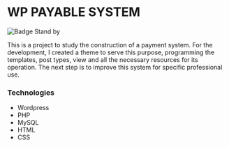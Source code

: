 # WP PAYABLE SYSTEM

<!-- ![Badge Stand by](http://img.shields.io/static/v1?label=STATUS&message=Stand%20by&color=YELLOW&style=for-the-badge)
 -->
![Badge Stand by](https://img.shields.io/static/v1?label=STATUS&message=STAND%20BY&color=orange)

This is a project to study the construction of a payment system. For the development, I created a theme to serve this purpose, programming the templates, post types, view and all the necessary resources for its operation.
The next step is to improve this system for specific professional use.

### <b>Technologies</b>

- Wordpress
- PHP
- MySQL
- HTML 
- CSS 






